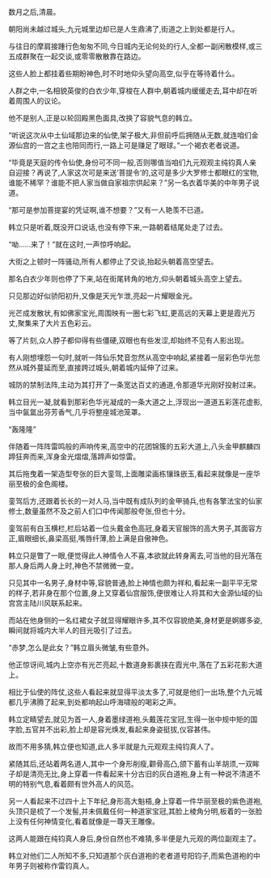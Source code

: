 
数月之后,清晨。

朝阳尚未越过城头,九元城里边却已是人生鼎沸了,街道之上到处都是行人。

与往日的摩肩接踵行色匆匆不同,今日城内无论何处的行人,全都一副闲散模样,或三五成群聚在一起交谈,或零零散散靠在路边。

这些人脸上都挂着些期盼神色,时不时地仰头望向高空,似乎在等待着什么。

人群之中,一名相貌英俊的白衣少年,穿梭在人群中,朝着城内缓缓走去,耳中却在听着周围人的议论。

他不是别人,正是以轮回殿黑色面具,改换了容貌气息的韩立。

“听说这次从中土仙域那边来的仙使,架子极大,非但前呼后拥随从无数,就连咱们金源仙宫的一宫之主也陪同而行,一路上可是赚足了眼球。”一个褐衣老者说道。

“毕竟是天庭的传令仙使,身份可不同一般,否则哪值当咱们九元观观主纯钧真人亲自迎接？再说了,人家这次可是来送‘菩提令’的,这可是多少大罗修士都眼红的宝物,谁能不稀罕？谁能不把人家当做自家祖宗供起来？”另一名衣着华美的中年男子说道。

“那可是参加菩提宴的凭证啊,谁不想要？”又有一人艳羡不已道。

韩立只是听着,既没开口说话,也没有停下来,一路朝着结尾处走了过去。

“呦……来了！”就在这时,一声惊呼响起。

大街之上顿时一阵骚动,所有人都停止了交谈,抬起头朝着高空望去。

那名白衣少年则也停了下来,站在街尾转角的地方,仰头朝着城头高空上望去。

只见那边好似骄阳初升,又像是天光乍泄,亮起一片耀眼金光。

光芒成发散状,有如佛家宝光,周围映有一圈七彩飞虹,更高远的天幕上更是霞光万丈,聚集来了大片五色彩云。

等了片刻,众人脖子都仰得有些僵硬,双眼也有些发涩,却始终不见有人影出现。

有人刚想埋怨一句时,就听一阵仙乐梵音忽然从高空中响起,紧接着一层彩色华光忽然从城外蔓延而至,直接跨过城头,朝着城内延伸了过来。

城防的禁制法阵,主动为其打开了一条宽达百丈的通道,令那道华光刚好投射过来。

韩立目光一凝,就看到那彩色华光凝成的一条大道之上,浮现出一道道五彩莲花虚影,当中氤氲出芬芳香气,几乎将整座城池笼罩。

“轰隆隆”

伴随着一阵阵雷鸣般的声响传来,高空中的花团锦簇的五彩大道上,八头金甲麒麟四蹄狂奔而来,浑身金光熠熠,落蹄声如惊雷。

其后拖曳着一架造型夸张的巨大銮驾,上面雕梁画栋镶珠嵌玉,看起来就像是一座华丽至极的金色阁楼。

銮驾后方,还跟着长长的一对人马,当中既有成队列的金甲骑兵,也有各擎法宝的仙家修士,数量虽然不及之前人们口中传闻那般夸张,但也十分。

銮驾前有白玉横栏,栏后站着一位头戴金色高冠,身着天官服饰的高大男子,其面容方正,眉眼细长,鼻梁高挺,嘴唇纤薄,脸上满是自傲神色。

韩立只是瞥了一眼,便觉得此人神情令人不喜,本欲就此转身离去,可当他的目光落在那人身后两人身上时,神色不禁微微一变。

只见其中一名男子,身材中等,容貌普通,脸上神情也颇为祥和,看起来一副平平无常的样子,若非身在那个位置,身上又穿着仙宫服饰,便很难让人将其和大金源仙域的仙宫宫主陆川风联系起来。

而站在他身侧的一名红裙女子就显得耀眼许多,其不仅容貌绝美,身材更是婀娜多姿,瞬间就将城内大半人的目光吸引了过去。

“赤梦,怎么是此女？”韩立眉头微皱,有些意外。

他正惊讶间,城内上空亦有光芒亮起,十数道身影裹挟在霞光中,落在了五彩花影大道上。

相比于仙使的阵仗,这些人看起来就显得平淡太多了,可就是他们一出场,整个九元城都几乎沸腾了起来,到处都响起山呼海啸般的喝彩之声。

韩立定睛望去,就见为首一人,身着墨绿道袍,头戴莲花宝冠,生得一张中规中矩的国字脸,五官并不出彩,脸上却是容光焕发,看起来身姿挺拔,仪容甚伟。

故而不用多猜,韩立便也知道,此人多半就是九元观观主纯钧真人了。

紧随其后,还站着两名道人,其中一个身形削瘦,颧骨高凸,颌下蓄有山羊胡须,一双眸子却是清亮无比,身上穿着一件看起来十分古旧的灰白道袍,身上有一种说不清道不明的特别气息,看着颇有世外高人的风范。

另一人看起来不过四十上下年纪,身形高大魁梧,身上穿着一件华丽至极的紫色道袍,头顶只是梳了一个发髻,并未佩戴任何一种道家宝冠,其脸上棱角分明,板着的一张脸上没有任何神情变化,看着就像是一尊天王雕像。

这两人能跟在纯钧真人身后,身份自然也不难猜,多半便是九元观的两位副观主了。

韩立对他们二人所知不多,只知道那个灰白道袍的老者道号阳钧子,而紫色道袍的中年男子则被称作雷钧真人。